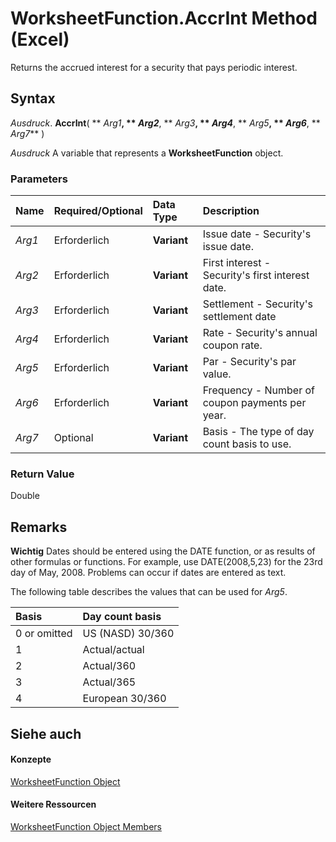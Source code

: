 
# WorksheetFunction.AccrInt Method (Excel)

Returns the accrued interest for a security that pays periodic interest.


## Syntax

 _Ausdruck_. **AccrInt**( ** _Arg1_**, ** _Arg2_**, ** _Arg3_**, ** _Arg4_**, ** _Arg5_**, ** _Arg6_**, ** _Arg7_** )

 _Ausdruck_ A variable that represents a **WorksheetFunction** object.


### Parameters



|**Name**|**Required/Optional**|**Data Type**|**Description**|
|:-----|:-----|:-----|:-----|
| _Arg1_|Erforderlich|**Variant**|Issue date - Security's issue date.|
| _Arg2_|Erforderlich|**Variant**|First interest - Security's first interest date.|
| _Arg3_|Erforderlich|**Variant**|Settlement - Security's settlement date|
| _Arg4_|Erforderlich|**Variant**|Rate - Security's annual coupon rate.|
| _Arg5_|Erforderlich|**Variant**|Par - Security's par value.|
| _Arg6_|Erforderlich|**Variant**|Frequency - Number of coupon payments per year.|
| _Arg7_|Optional|**Variant**|Basis - The type of day count basis to use.|

### Return Value

Double


## Remarks


 **Wichtig**  Dates should be entered using the DATE function, or as results of other formulas or functions. For example, use DATE(2008,5,23) for the 23rd day of May, 2008. Problems can occur if dates are entered as text.

The following table describes the values that can be used for  _Arg5_.



|**Basis**|**Day count basis**|
|:-----|:-----|
|0 or omitted|US (NASD) 30/360|
|1|Actual/actual|
|2|Actual/360|
|3|Actual/365|
|4|European 30/360|

## Siehe auch


#### Konzepte


[WorksheetFunction Object](7b1d5639-363d-632c-2cf0-2232562646b6.md)
#### Weitere Ressourcen


[WorksheetFunction Object Members](http://msdn.microsoft.com/library/6811ca87-4b53-0bff-88c9-30bf7497879a%28Office.15%29.aspx)